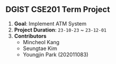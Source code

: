 ## DGIST CSE201 Term Project

1. **Goal**: Implement ATM System
2. **Project Duration**: `23-10-23` ~ `23-12-01`
3. **Contributors**
   - Mincheol Kang
   - Seungtae Kim
   - Youngjin Park (202011083)
